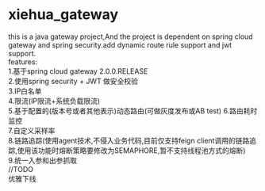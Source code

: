 # xiehua_gateway
this is a java gateway project,And the project is dependent on spring cloud gateway and spring security.add dynamic route rule support and jwt support.   
features:   
1.基于spring cloud gateway 2.0.0.RELEASE   
2.使用spring security + JWT 做安全校验   
3.IP白名单   
4.限流(IP限流+系统负载限流)  
5.基于配置的(版本号或者其他表示)动态路由(可做灰度发布或AB test)
6.路由耗时监控  
7.自定义采样率  
8.链路追踪(使用agent技术,不侵入业务代码,目前仅支持feign client调用的链路追踪,使用该功能时熔断策略要修改为SEMAPHORE,暂不支持线程池方式的熔断)  
9.统一入参和出参抓取  
//TODO  
优雅下线  

